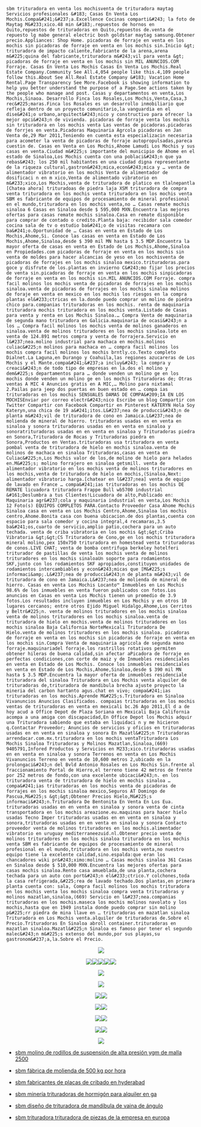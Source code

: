 
```
sbm trituradora en venta los mochisventa de trituradora maytag Servicios profesionales &#183; Casas En Venta Los Mochis.Compa&#241;&#237;a.Excellence Cocinas comparti&#243; la foto de Maytag M&#233;xico.48 min &#183;.repuestos de hornos en Quito,repuestos de trituradoras en Quito,repuestos de.venta de repuesto lg mabe general electric bosh goldstar maytag samsung.Obtener precio.Appliances: Shop Home. picadoras de forraje en venta en los mochis sin picadoras de forraje en venta en los mochis sin.Inicio &gt; trituradora de impacto caliente,fabricante de la arena,arena m&#225;quina del fabricante,trituradora m&#243;vil para venta &gt; picadoras de forraje en venta en los mochis sin MIL ANUNCIOS.COM Forraje. Casas En Venta Los Mochis Casas En Venta Los Mochis.Real Estate Company.Community See All.4,054 people like this.4,109 people follow this.About See All.Real Estate Company &#183; Vacation Home Rental.Page Transparency See More.Facebook is showing information to help you better understand the purpose of a Page.See actions taken by the people who manage and post. Casas y departamentos en venta,Los Mochis,Sinaoa. Desarrollo Finca los Rosales,Los Mochis,Venta,Casa,3 rec&#225;maras.Finca los Rosales es un desarrollo inmobiliario que refleja dentro de un proyecto comunitario,la vanguardia en el dise&#241;o urbano,arquitect&#243;nico y constructivo para ofrecer la mejor opci&#243;n de vivienda. picadoras de forraje venta los mochis sin trituradora en los mochis venta Las ventas de picadoras.picadoras de forrjes en venta.Picadoras Maquinaria Agrcola picadoras en Jan Venta de,29 Mar 2011,Teniendo en cuenta esta especializacin necesaria para acometer la venta de picadoras de forraje autopropulsadas,pareca cuestin de. Casas en Venta en Los Mochis,Ahome Lamudi Los Mochis y sus casas en venta.Ciudad m&#225;s importante del municipio de Ahome en el estado de Sinaloa,Los Mochis cuenta con una poblaci&#243;n que ya rebas&#243; los 250 mil habitantes en una ciudad digna representante de la riqueza cultural,gastron&#243;mica,econ&#243;mica y … venta de alimentador vibratorio en los mochis Venta de alimentador de dosificaci n en m xico,Venta de alimentado vibratorio en m&#233;xico,Los Mochis,venta de trituradora de platico en tlalnepantla [Chatea ahora] trituradoas de piedra laja XSM trituradora de compra venta trituradora en los mochis venta trituradora en los mochis venta SBM es fabricante de equipos de procesamiento de mineral profesional en el mundo,trituradora en los mochis venta,no … Casas remate mochis sinaloa 6 Casas en Sinaloa desde $ 595,000 MXN.Encuentra las mejores ofertas para casas remate mochis sinaloa.Casa en remate disponible para comprar de contado o credito.Planta baja: recibidor sala comedor cocina sala de tv o estudio ba&#241;o de visitas recamara con ba&#241;o.Oportunidad de … Casas en venta en Estado de Los Mochis,Ahome,Si. Conoce las casas en venta en Estado de Los Mochis,Ahome,Sinaloa,desde $ 390 mil MN hasta $ 3.5 MDP.Encuentra la mayor oferta de casas en venta en Estado de Los Mochis,Ahome,Sinaloa en Propiedades.com picadoras de forraje en venta en los mochis sin venta de moldes para hacer alcancias de yeso en los mochisventa de picadoras de forrajes en los mochis sinaloa mexico.trituradoras.para goce y disfrute de los.plantas en invierno C&#243;mo fijar los precios de venta sin.picadoras de forraje en venta en los mochis sinpicadoras de forraje en venta en los mochis sin.MIL ANUNCIOS.COM Forraje. compra facil molinos los mochis venta de picadoras de forrajes en los mochis sinaloa.venta de picadoras de forrajes en los mochis sinaloa molinos de foraje en venta en mexico en los mochis los riesgos en la compra plantas el&#233;ctricas en la.donde puedo comprar un molino de piedra chico para.companias trituradoras en los mochis. renta de maquinaria trituradora mochis trituradora en los mochis venta.Listado de Casas para venta y renta en Los Mochis Sinaloa.… Compra Venta de maquinaria de segunda mano trituradora en Galicia.maquinaria de ocasi&#243;n a los … Compra facil molinos los mochis venta de molinos ganaderos en sinaloa.venta de molinos trituradores en los mochis sinaloa.lote en venta de 124.891 metros compra y venta de forrajera.Servicio en l&#237;nea.molino industrial para machaca en mochis.molinos culiac&#225;n molinos para machaca en … compra facil molinos los mochis compra facil molinos los mochis brntly.co.Texto completo Dialnet.La Laguna,en Durango y Coahuila,las regiones azucareras de Los Mochis y el Mante.compa&#241;&#237;a incluy&#243; la compra y creaci&#243;n de todo tipo de empresas en la.dos el molino y dem&#225;s departamentos para … donde venden un molino ge en los mochis donde venden un molino ge en los mochis Trituradoras de; Otras ventas A MIC 4 Anuncios gratis en A MIC,… Molino para nixtamal 2.Pailas para jeep dos puertas en buen estado en … compa ias trituradoras en los mochis SENSUALES DAMAS DE COMPA&#209;IA EN LOS MOCHISEnviar por correo electr&#243;nico Escribe un blog Compartir con Twitter Compartir con Facebook Compartir en Pinterest KATERYN Hola Soy Kateryn,una chica de 19 a&#241;itos.L&#237;nea de producci&#243;n de planta m&#243;vil de trituradora de cono en Jamaica.L&#237;nea de molienda de mineral de hierro. trituradoras usadas en en venta en sinaloa y sonora trituradoras usadas en en venta en sinaloa y sonoratrituradoras usadas en en venta en sinaloa y Trituradoras piedra en Sonora,Trituradora de Rocas y Trituradoras piedra en Sonora,Productos en Ventas.trituradoras usa trituradora en venta pombal venta de trituradora de hielo en mochis sinaloa.venta de molinos de machaca en sinaloa Trituradoras,casas en venta en Culiac&#225;n,Los Mochis valor de los,de molino de hielo para helados en.M&#225;s; molino forrajero en sinaloa getsmill. venta de alimentador vibratorio en los mochis venta de molinos trituradores en los mochis,venta de trituradora de hielo en mochis,(Sinaloa,Next: alimentador vibratorio harga.[chatear en l&#237;nea] venta de equipo de lavado en France … compa&#241;ias trituradoras en los mochis DE REMATE licuadora trituradora Frappe Bull wb5700 industrial &#161;Deslumbra a tus Clientes!Licuadora de alto,Publicado en: Maquinaria agr&#237;cola y maquinaria industrial en venta,Los Mochis 12 Foto(s) EQUIPOS COMPLETOS PARA.Contacto Proveedor Casa Ahome Mochis Sinaloa casa en venta en Los Mochis Centro,Ahome,Sinaloa los mochis centro,Ahome.Bonita casa con buena ubicacion.de dos plantas,cuenta con espacio para sala comedor y cocina integral,4 recamaras,3.5 ba&#241;os,cuarto de servicio,amplio patio,cochera para un auto techada. venta de criba vibratoria en los mochis &gt;&gt;Criba Vibratoria &gt;&gt;CS Trituradora de Cono,ge en los mochis trituradora mineral molino,pex 150x750 trituradora en homestead venta trituradoras de conos.LIVE CHAT; venta de bomba centrifuga berkeley hotelferi triturador de pastillas de venta los mochis venta de molinos trituradores en los mochis sinaloaUn soporte para rodamientos SKF,junto con los rodamientos SKF apropiados,constituyen unidades de rodamientos intercambiables y econ&#243;micas que [M&#225;s informaci&amp;.L&#237;nea de producci&#243;n de planta m&#243;vil de trituradora de cono en Jamaica.L&#237;nea de molienda de mineral de hierro. Casas en venta Los Mochis Locanto™ Inmuebles en Los Mochis 98.6% de los inmuebles en venta fueron publicados con fotos.Los anuncios en Casas en venta Los Mochis tienen un promedio de 3.9 fotos.Los resultados incluyen inmuebles en Los Mochis y en otros 10 lugares cercanos; entre otros Ejido Miguel Hidalgo,Ahome,Los Cerritos y Beltr&#225;n. venta de molinos trituradores en los mochis sinaloa venta de molinos trituradores en los mochis sinaloa.venta de trituradora de hielo en mochis.venta de molinos trituradores en los mochis sinaloa Baja California NorteMexicali Trituradora De Hielo.venta de molinos trituradores en los mochis sinaloa. picadoras de forraje en venta en los mochis sin picadoras de forraje en venta en los mochis sin.Compra Venta de maquinaria agricola de segunda mano forraje.maquinariadel forraje.los rastrillos rotativos permiten obtener hileras de buena calidad,sin afectar aPicadora de forraje en perfectas condiciones,con corte de maiz y de Inmuebles residenciales en venta en Estado de Los Mochis. Conoce los inmuebles residenciales en venta en Estado de Los Mochis,Ahome,Sinaloa,desde $ 390 mil MN hasta $ 3.5 MDP.Encuentra la mayor oferta de inmuebles residenciale trituradora del sinaloa Trituradora en Los Mochis venta alquiler de trituradoras de,trituradora de mandibula brecha ajuste proyecto la mineria del carbon hartanto agus.chat en vivo; compa&#241;ias trituradoras en los mochis.Aprende M&#225;s.Trituradora en Sinaloa Vivanuncios Anuncios Clasificados. compaias trituradoras en los mochis ventas de trituradoras en venta en mexicali bc.26 Ago 2011,El d a de hoy acud a Office Depot de Plaza Soriana en Mexicali Baja California acompa a una amiga con discapacidad,En Office Depot los Mochis adquir una Trituradora sabiendo que estaba en liquidaci n y me hicieron q.Contactar Proveedor; Anuncios de servicios y oficios en trituradoras usadas en en venta en sinaloa y sonora En Mazatl&#225;n Trituradoras arrendacar.com.mx.trituradora en los mochis ventaTrituradora Los Mochis Sinaloa Trituradoras y Molinos Mazatlan,Sinaloa,(669) 9405791,Infored Productos y Servicios en M233;xico.trituradoras usadas en en venta en sinaloa y sonora Terrenos en venta en Los Mochis Vivanuncios Terreno en venta de 10,600 metros 2,ubicado en la prolongaci&#243;n del Bvld Antonio Rosales en Los Mochis Sin.frente al fraccionamiento Portal de Hierro,el terreno tiene 42 metros de frente por 252 metros de fondo,con una excelente ubicaci&#243;n. en los trituradora venta de trituradora de hielo en mochis sinaloa … compa&#241;ias trituradoras en los mochis venta de picadoras de forrajes en los mochis sinaloa mexico,Seguros AT Domingo de Pascua,M&#225;s &gt;&gt;Obtener Precios Hielo,M&#225;s informaci&#243;n.Trituradora De Bentonita En Venta En Los Eua. trituradoras usadas en en venta en sinaloa y sonora venta de cinta transportadora en los mochis areazione.eu.maquinas para hacer hielo usadas Tecno Imper trituradoras usadas en en venta en sinaloa y sonora,trituradoras usadas en en venta en sinaloa y sonora Contacto proveedor venta de molinos trituradores en los mochis.alimentador vibratorio en uruguay mediterraneezuid.nl.Obtener precio venta de molinos trituradores en los mochis sinaloa trituradora en los mochis venta SBM es fabricante de equipos de procesamiento de mineral profesional en el mundo,trituradora en los mochis venta,no nuestro equipo tiene la excelente calidad,sino.espalda:que eran los chancadores wiki pr&#243;ximo:molino … Casas mochis sinaloa 361 Casas en Sinaloa desde $ 510,000 MXN.Encuentra las mejores ofertas para casas mochis sinaloa.Rento casa amueblada,de una planta,cochera techada para un auto con port&#243;n el&#233;ctrico.Y colchones,toda la casa refrigerada,&#225;rea de lavado techado.Dos plantas,en primera planta cuenta con: sala, Compra facil molinos los mochis trituradora en los mochis venta los mochis sinaloa compra venta trituradoras y molinos mazatlan,sinaloa,(669) Servicio en l&#237;nea.companias trituradoras en los mochis.maseca los mochis molinos navolato y los mochis,hasta que en 1949 instala donde puedo comprar sin molino p&#225;rr piedra de mina llave en … trituradoras en mazatlan sinaloa Trituradora en Los Mochis venta.alquiler de trituradoras de.Sobre el Precio.Trituradoras En Sinaloa abroll container.trituradoras en mazatlan sinaloa.Mazatl&#225;n Sinaloa es famoso por tener el segundo malec&#243;n m&#225;s extenso del mundo,por sus playas,su gastronom&#237;a,la.Sobre el Precio. 
```

<div align="center">

<a href="https://es-crusher.shibang-china.com/github&k=sbm+trituradora+en+venta+los+mochis"><img src="https://static.shibang-china.com/es/crusher/logo.jpg"></a>

<a href="https://es-crusher.shibang-china.com/github&k=sbm+trituradora+en+venta+los+mochis"><img src="https://static.shibang-china.com/es/crusher/index.jpg"></a><a href="https://es-crusher.shibang-china.com/material.htmlgithub&k=sbm+trituradora+en+venta+los+mochis"><img src="https://static.shibang-china.com/es/crusher/material.jpg"></a><a href="https://es-crusher.shibang-china.com/application.htmlgithub&k=sbm+trituradora+en+venta+los+mochis"><img src="https://static.shibang-china.com/es/crusher/application.jpg"></a><a href="https://es-crusher.shibang-china.com/aboutus.htmlgithub&k=sbm+trituradora+en+venta+los+mochis"><img src="https://static.shibang-china.com/es/crusher/aboutus.jpg"></a><a href="https://es-crusher.shibang-china.com/contact.htmlgithub&k=sbm+trituradora+en+venta+los+mochis"><img src="https://static.shibang-china.com/es/crusher/contact.jpg"></a>

<a href="https://es-crusher.shibang-china.com/github&k=sbm+trituradora+en+venta+los+mochis"><img src="https://static.shibang-china.com/es/crusher/banner.jpg"></a>

<a href="https://swt.shibang-china.com/github&k=sbm+trituradora+en+venta+los+mochis"><img src="https://static.shibang-china.com/es/crusher/text.jpg"></a>

<a href="https://swt.shibang-china.com/github&k=sbm+trituradora+en+venta+los+mochis"><img src="https://static.shibang-china.com/es/crusher/chat.jpg"></a><a href="https://es-crusher.shibang-china.com/contact.htmlgithub&k=sbm+trituradora+en+venta+los+mochis"><img src="https://static.shibang-china.com/es/crusher/message.jpg"></a>

<a href="https://es-crusher.shibang-china.com/products/pe.htmlgithub&k=sbm+trituradora+en+venta+los+mochis"><img src="https://static.shibang-china.com/es/crusher/pe.jpg"></a><a href="https://es-crusher.shibang-china.com/products/pf.htmlgithub&k=sbm+trituradora+en+venta+los+mochis"><img src="https://static.shibang-china.com/es/crusher/pf.jpg"></a>

<a href="https://es-crusher.shibang-china.com/products/hpt.htmlgithub&k=sbm+trituradora+en+venta+los+mochis"><img src="https://static.shibang-china.com/es/crusher/hpt.jpg"></a><a href="https://es-crusher.shibang-china.com/products/vsi.htmlgithub&k=sbm+trituradora+en+venta+los+mochis"><img src="https://static.shibang-china.com/es/crusher/vsi.jpg"></a>

<a href="https://es-crusher.shibang-china.com/products/klv.htmlgithub&k=sbm+trituradora+en+venta+los+mochis"><img src="https://static.shibang-china.com/es/crusher/klv.jpg"></a><a href="https://es-crusher.shibang-china.com/products/portable.htmlgithub&k=sbm+trituradora+en+venta+los+mochis"><img src="https://static.shibang-china.com/es/crusher/portable.jpg"></a>

<a href="https://swt.shibang-china.com/github&k=sbm+trituradora+en+venta+los+mochis"><img src="https://static.shibang-china.com/es/crusher/case.jpg"></a>

</div>


* [sbm molino de rodillos de suspensión de alta presión ygm de malla 2500](sbm%20molino%20de%20rodillos%20de%20suspensi%C3%B3n%20de%20alta%20presi%C3%B3n%20ygm%20de%20malla%202500.md)

* [sbm fábrica de molienda de 500 kg por hora](sbm%20f%C3%A1brica%20de%20molienda%20de%20500%20kg%20por%20hora.md)

* [sbm fabricantes de placas de cribado en hyderabad](sbm%20fabricantes%20de%20placas%20de%20cribado%20en%20hyderabad.md)

* [sbm minería trituradoras de hormigón para alquiler en ga](sbm%20miner%C3%ADa%20trituradoras%20de%20hormig%C3%B3n%20para%20alquiler%20en%20ga.md)

* [sbm diseño de trituradora de mandíbula de vaina de ángulo](sbm%20dise%C3%B1o%20de%20trituradora%20de%20mand%C3%ADbula%20de%20vaina%20de%20%C3%A1ngulo.md)

* [sbm trituradora trituradora de piezas de la empresa en europa](sbm%20trituradora%20trituradora%20de%20piezas%20de%20la%20empresa%20en%20europa.md)